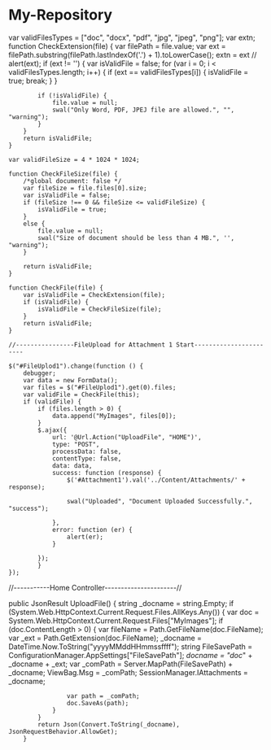 # My-Repository
var validFilesTypes = ["doc", "docx", "pdf", "jpg", "jpeg", "png"];
    var extn;
    function CheckExtension(file) {
        var filePath = file.value;
        var ext = filePath.substring(filePath.lastIndexOf('.') + 1).toLowerCase();
        extn = ext
        // alert(ext);
        if (ext != '') {
            var isValidFile = false;
            for (var i = 0; i < validFilesTypes.length; i++) {
                if (ext == validFilesTypes[i]) {
                    isValidFile = true;
                    break;
                }
            }

            if (!isValidFile) {
                file.value = null;
                swal("Only Word, PDF, JPEJ file are allowed.", "", "warning");
            }
        }
        return isValidFile;
    }

    var validFileSize = 4 * 1024 * 1024;

    function CheckFileSize(file) {
        /*global document: false */
        var fileSize = file.files[0].size;
        var isValidFile = false;
        if (fileSize !== 0 && fileSize <= validFileSize) {
            isValidFile = true;
        }
        else {
            file.value = null;
            swal("Size of document should be less than 4 MB.", '', "warning");
        }

        return isValidFile;
    }

    function CheckFile(file) {
        var isValidFile = CheckExtension(file);
        if (isValidFile) {
            isValidFile = CheckFileSize(file);
        }
        return isValidFile;
    }

    //----------------FileUpload for Attachment 1 Start-----------------------

    $("#FileUplod1").change(function () {
        debugger;
        var data = new FormData();
        var files = $("#FileUplod1").get(0).files;
        var validFile = CheckFile(this);
        if (validFile) {
            if (files.length > 0) {
                data.append("MyImages", files[0]);
            }
            $.ajax({
                url: '@Url.Action("UploadFile", "HOME")',
                type: "POST",
                processData: false,
                contentType: false,
                data: data,
                success: function (response) {
                    $('#Attachment1').val('../Content/Attachments/' + response);
                   
                    swal("Uploaded", "Document Uploaded Successfully.", "success");

                },
                error: function (er) {
                    alert(er);
                }

            });
            }
    });
//-----------Home Controller----------------------//

 public JsonResult UploadFile()
        {
            string _docname = string.Empty;
            if (System.Web.HttpContext.Current.Request.Files.AllKeys.Any())
            {
                var doc = System.Web.HttpContext.Current.Request.Files["MyImages"];
                if (doc.ContentLength > 0)
                {
                    var fileName = Path.GetFileName(doc.FileName);
                    var _ext = Path.GetExtension(doc.FileName);
                    _docname = DateTime.Now.ToString("yyyyMMddHHmmssffff");
                    string FileSavePath = ConfigurationManager.AppSettings["FileSavePath"];
                    _docname = "doc_" + _docname + _ext;
                    var _comPath = Server.MapPath(FileSavePath) + _docname;
                    ViewBag.Msg = _comPath;
                    SessionManager.IAttachments = _docname;

                    var path = _comPath;
                    doc.SaveAs(path);
                }
            }
            return Json(Convert.ToString(_docname), JsonRequestBehavior.AllowGet);
        }
